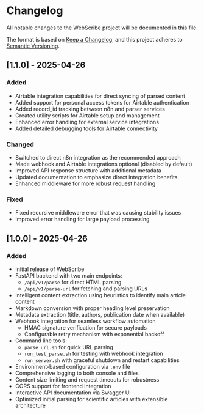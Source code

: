 # Changelog

All notable changes to the WebScribe project will be documented in this file.

The format is based on [Keep a Changelog](https://keepachangelog.com/en/1.0.0/),
and this project adheres to [Semantic Versioning](https://semver.org/spec/v2.0.0.html).

## [1.1.0] - 2025-04-26

### Added
- Airtable integration capabilities for direct syncing of parsed content
- Added support for personal access tokens for Airtable authentication
- Added record_id tracking between n8n and parser services
- Created utility scripts for Airtable setup and management
- Enhanced error handling for external service integrations
- Added detailed debugging tools for Airtable connectivity

### Changed
- Switched to direct n8n integration as the recommended approach
- Made webhook and Airtable integrations optional (disabled by default)
- Improved API response structure with additional metadata
- Updated documentation to emphasize direct integration benefits
- Enhanced middleware for more robust request handling

### Fixed
- Fixed recursive middleware error that was causing stability issues
- Improved error handling for large payload processing

## [1.0.0] - 2025-04-26

### Added
- Initial release of WebScribe
- FastAPI backend with two main endpoints:
  - `/api/v1/parse` for direct HTML parsing
  - `/api/v1/parse-url` for fetching and parsing URLs
- Intelligent content extraction using heuristics to identify main article content
- Markdown conversion with proper heading level preservation
- Metadata extraction (title, authors, publication date when available)
- Webhook integration for seamless workflow automation
  - HMAC signature verification for secure payloads
  - Configurable retry mechanism with exponential backoff
- Command line tools:
  - `parse_url.sh` for quick URL parsing
  - `run_test_parse.sh` for testing with webhook integration
  - `run_server.sh` with graceful shutdown and restart capabilities
- Environment-based configuration via `.env` file
- Comprehensive logging to both console and files
- Content size limiting and request timeouts for robustness
- CORS support for frontend integration
- Interactive API documentation via Swagger UI
- Optimized initial parsing for scientific articles with extensible architecture 